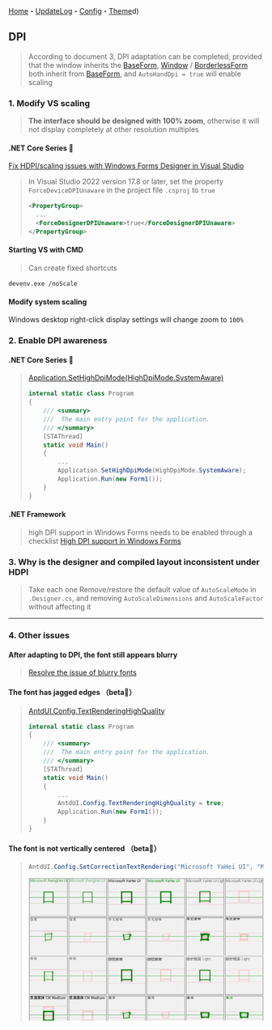 ﻿[Home](Home.md)・[UpdateLog](UpdateLog.md)・[Config](Config.md)・[Theme](Theme.md)d)

## DPI

> According to document 3, DPI adaptation can be completed, provided that the window inherits the [BaseForm](Form/BaseForm.md), 
> [Window](Form/Window.md) / [BorderlessForm](Form/BorderlessForm.md) both inherit from [BaseForm](Form/BaseForm.md), and `AutoHandDpi = true` will enable scaling

### 1. Modify VS scaling

> **The interface should be designed with 100% zoom**, otherwise it will not display completely at other resolution multiples

#### .NET Core Series 👏

[Fix HDPI/scaling issues with Windows Forms Designer in Visual Studio](https://learn.microsoft.com/en-us/visualstudio/designers/disable-dpi-awareness?view=vs-2022)

> In Visual Studio 2022 version 17.8 or later, set the property `ForceDeviceDPIUnaware` in the project file `.csproj` to `true`
>
>```xml
><PropertyGroup>
>   ...
>   <ForceDesignerDPIUnaware>true</ForceDesignerDPIUnaware>
></PropertyGroup>

#### Starting VS with CMD

> Can create fixed shortcuts

```shell
devenv.exe /noScale
```

#### Modify system scaling

Windows desktop right-click display settings will change zoom to `100%`


### 2. Enable DPI awareness

#### .NET Core Series 👏

> [Application.SetHighDpiMode(HighDpiMode.SystemAware)](https://learn.microsoft.com/zh-cn/dotnet/api/system.windows.forms.application.sethighdpimode?view=windowsdesktop-8.0)
> ``` csharp
> internal static class Program
> {
>     /// <summary>
>     ///  The main entry point for the application.
>     /// </summary>
>     [STAThread]
>     static void Main()
>     {
>         ...
>         Application.SetHighDpiMode(HighDpiMode.SystemAware);
>         Application.Run(new Form1());
>     }
> }
> ```

#### .NET Framework

> high DPI support in Windows Forms needs to be enabled through a checklist [High DPI support in Windows Forms](https://learn.microsoft.com/en-us/dotnet/desktop/winforms/high-dpi-support-in-windows-forms?view=netframeworkdesktop-4.8)

### 3. Why is the designer and compiled layout inconsistent under HDPI

> Take each one Remove/restore the default value of `AutoScaleMode` in `.Designer.cs`, and removing `AutoScaleDimensions` and `AutoScaleFactor` without affecting it

---

### 4. Other issues

#### After adapting to DPI, the font still appears blurry

> [Resolve the issue of blurry fonts](BlurredFont.md)

#### The font has jagged edges （beta🔴）

> [AntdUI.Config.TextRenderingHighQuality](Config.md#TextRenderingHighQuality)
> ``` csharp
> internal static class Program
> {
>     /// <summary>
>     ///  The main entry point for the application.
>     /// </summary>
>     [STAThread]
>     static void Main()
>     {
>         ...
>         AntdUI.Config.TextRenderingHighQuality = true;
>         Application.Run(new Form1());
>     }
> }
> ```

#### The font is not vertically centered （beta🔴）

> ``` csharp
> AntdUI.Config.SetCorrectionTextRendering("Microsoft YaHei UI", "Microsoft YaHei"); //List of fonts that need to be corrected
> ```
> ![CorrectionTextRendering](Img/CorrectionTextRendering.jpg)